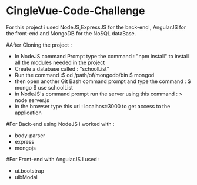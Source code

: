 # CingleVue-Code-Challenge


For this project i used NodeJS,ExpressJS for the back-end , AngularJS for the front-end and MongoDB for the NoSQL dataBase.


#After Cloning the project :

 * In NodeJS command Prompt type the command : "npm install" to install all the modules needed in the project
 * Create a database called : "schoolList" 
 * Run the command :$ cd /path/of/mongodb/bin
                    $ mongod
 * then open another Git Bash command prompt and type the command : $ mongo
                                                                    $ use schoolList
 * in NodeJS's command prompt run the server using this command : > node server.js
 * in the browser type this url : localhost:3000 to get access to the application
 
#For Back-end using NodeJS i worked with :
 
 * body-parser
 * express
 * mongojs


#For Front-end with AngularJS I used :
 * ui.bootstrap
 * uibModal
 
